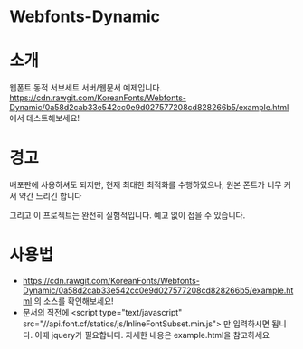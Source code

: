 # Webfonts-Dynamic

소개
========

웹폰트 동적 서브세트 서버/웹문서 예제입니다.
https://cdn.rawgit.com/KoreanFonts/Webfonts-Dynamic/0a58d2cab33e542cc0e9d027577208cd828266b5/example.html 에서 테스트해보세요!

경고
========

배포판에 사용하셔도 되지만, 현재 최대한 최적화를 수행하였으나, 원본 폰트가 너무 커서 약간 느리긴 합니다

그리고 이 프로젝트는 완전히 실험적입니다. 예고 없이 접을 수 있습니다.

사용법
========

* https://cdn.rawgit.com/KoreanFonts/Webfonts-Dynamic/0a58d2cab33e542cc0e9d027577208cd828266b5/example.html 의 소스를 확인해보세요!
* 문서의 </body> 직전에 &lt;script type="text/javascript" src="//api.font.cf/statics/js/InlineFontSubset.min.js"></script> 만 입력하시면 됩니다. 이때 jquery가 필요합니다. 자세한 내용은 example.html을 참고하세요
